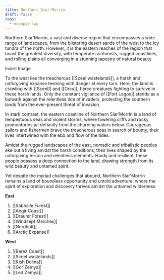 ```yaml
---
title: Northern Siar'Morrin
draft: false
tags:
  - example-tag
---
```

Northern Siar'Morrin, a vast and diverse region that encompasses a wide range of landscapes, from the blistering desert sands of the west to the icy tundra of the north. However, it is the eastern reaches of the region that boast the greatest diversity, with temperate rainforests, rugged coastlines, and rolling plains all converging in a stunning tapestry of natural beauty.

Insert Image

To the west lies the treacherous [[Sceel wastelands]], a harsh and unforgiving expanse teeming with danger at every turn. Here, the land is crawling with [[Sceel]] and [[Orcs]], fierce creatures fighting to survive in these harsh lands. Only the constant vigilance of [[Fort Logos]] stands as a bulwark against the relentless tide of invaders, protecting the southern lands from the ever-present threat of invasion.

In stark contrast, the eastern coastline of Northern Siar'Morrin is a land of tempestuous seas and violent storms, where towering cliffs and rocky promontories jut defiantly from the churning waters below. Courageous sailors and fishermen brave the treacherous seas in search of bounty, their lives intertwined with the ebb and flow of the tides.

Amidst the rugged landscapes of the east, nomadic and tribalistic peoples eke out a living amidst the harsh conditions, their lives shaped by the unforgiving terrain and relentless elements. Hardy and resilient, these people possess a deep connection to the land, drawing strength from its wild beauty and untamed spirit.

Yet despite the myriad challenges that abound, Northern Siar'Morrin remains a land of boundless opportunity and untold adventure, where the spirit of exploration and discovery thrives amidst the untamed wilderness.

**East**
1. [[Sabhaile Forest]] 
2. [[Aegir Coast]] 
3. [[Draumr Forest]] 
4. [[Windsept Marches]] 
5. [[Nordholt]] 
6. [[Arctic Expanse]] 

**West**
1. [[Berez Coast]] 
2. [[Sceel wastelands]]
3. [[Kish Dolina]] 
4. [[Gor'Zemya]] 
5. [[Led'Zemya]] 